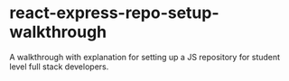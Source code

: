 # react-express-repo-setup-walkthrough
A walkthrough with explanation for setting up a JS repository for student level full stack developers.
